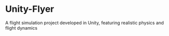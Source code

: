 # Unity-Flyer
A flight simulation project developed in Unity, featuring realistic physics and flight dynamics
